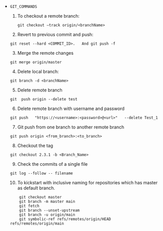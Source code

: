 * `GIT_COMMANDS`

  1. To checkout a remote branch:

        `git checkout —track origin/<branchName>`
	
  2. Revert to  previous commit and push:
	
	`git reset --hard <COMMIT_ID>.   And git push -f`
	
  3. Merge the remote changes

	`git merge origin/master`
	
   4.	Delete local branch:
  	 
	 `git branch -d <branchName>`
	 
   5. Delete remote branch
	  
	 `git  push origin --delete test`

   6. Delete remote branch with username and password
	  
	 `git push   "https://<username>:<password>@<url>"   --delete Test_1`
	  
   7. Git push from one branch to another remote branch
	
	`git push origin <from_branch>:<to_branch>`
	
   8. Checkout the tag
  	
	`git checkout 2.3.1 -b <Branch_Name>`
	
   9. Check the commits of a single file
   
   	`git log --follow -- filename`
	
   10. To kickstart with inclusive naming for repositories which has master as default branch.  
    ```
        git checkout master
        git branch -m master main
        git fetch
        git branch --unset-upstream
        git branch -u origin/main
        git symbolic-ref refs/remotes/origin/HEAD refs/remotes/origin/main
  
    ```
